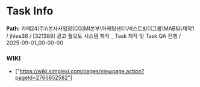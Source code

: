 # Task Info

**Path:** 카페24(주)\본사사업장\[CG]MI본부\마케팅센터\넥스트빌더그룹\MAB팀\제작1 / jhlee36 / [321389] 광고 풀오토 시스템 제작 _ Task 제작 및 Task QA 진행 / 2025-09-01_00-00-00

### WIKI
- ["https://wiki.simplexi.com/pages/viewpage.action?pageId=2766852582"]

